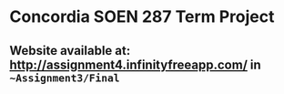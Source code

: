 # Concordia SOEN 287 Term Project
## Website available at: http://assignment4.infinityfreeapp.com/ in `~Assignment3/Final `